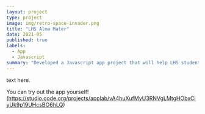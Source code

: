 ```yaml
---
layout: project
type: project
image: img/retro-space-invader.png
title: "LHS Alma Mater"
date: 2021-05
published: true
labels:
  - App
  - Javascript
summary: "Developed a Javascript app project that will help LHS students learn the alma mater song."
---
```

text here.

You can try out the app yourself! (https://studio.code.org/projects/applab/vA4huXufMyU3RNVgLMtgHObxCiyUk9p19UHcsBO6hLQ)
